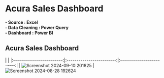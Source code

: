 # Acura Sales Dashboard
**- Source : Excel**  
**- Data Cleaning : Power Query**  
**- Dashboard : Power BI**  

## Acura Sales Dashboard

|  |
|:-------------------------:|:-------------------------:|:-------------------------:|
| ![Screenshot 2024-09-10 201825](https://github.com/user-attachments/assets/2d488720-ce83-4f19-b499-df157687ba50)
| ![Screenshot 2024-08-28 192624](https://github.com/user-attachments/assets/24985ca8-6987-4e35-83ef-c47795ec52e0)



